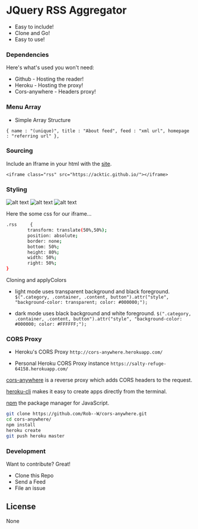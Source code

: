 # JQuery RSS Aggregator

  - Easy to include!
  - Clone and Go!
  - Easy to use!

> 

### Dependencies

Here's what's used you won't need:

* Github - Hosting the reader!
* Heroku - Hosting the proxy!
* Cors-anywhere - Headers proxy!

### Menu Array

* Simple Array Structure

`{ name : "(unique)", title : "About feed", feed : "xml url", homepage : "referring url" },`

### Sourcing

Include an Iframe in your html with the [site](https://acktic.github.io).

`<iframe class="rss" src="https://acktic.github.io/"></iframe>`

### Styling

![alt text](https://raw.githubusercontent.com/acktic/acktic.github.io/master/3366071279769.png "Example iframe")
![alt text](https://raw.githubusercontent.com/acktic/acktic.github.io/master/8295130659554.png "Example iframe")
![alt text](https://raw.githubusercontent.com/acktic/acktic.github.io/master/0218305377921.png "Example iframe")

Here the some css for our iframe...
```sh
.rss     {
        transform: translate(50%,50%);
        position: absolute;
        border: none;
        bottom: 50%;
        height: 80%;
        width: 50%;
        right: 50%;
}
```
Cloning and applyColors

  - light mode uses transparent background and black foreground.
`$(".category, .container, .content, button").attr("style", "background-color: transparent; color: #000000;");`

 - dark mode uses black background and white foreground.
`$(".category, .container, .content, button").attr("style", "background-color: #000000; color: #FFFFFF;");`

 
### CORS Proxy

- Heroku's CORS Proxy
`http://cors-anywhere.herokuapp.com/`

- Personal Heroku CORS Proxy instance
`https://salty-refuge-64158.herokuapp.com/`

[cors-anywhere](https://github.com/Rob--W/cors-anywhere) is a reverse proxy which adds CORS headers to the request.

[heroku-cli](https://github.com/heroku/cli) makes it easy to create apps directly from the terminal.

[npm](https://github.com/npm/cli) the package manager for JavaScript.

```sh
git clone https://github.com/Rob--W/cors-anywhere.git
cd cors-anywhere/
npm install
heroku create
git push heroku master
```

### Development

Want to contribute? Great!
- Clone this Repo
- Send a Feed
- File an issue

License
----

None
